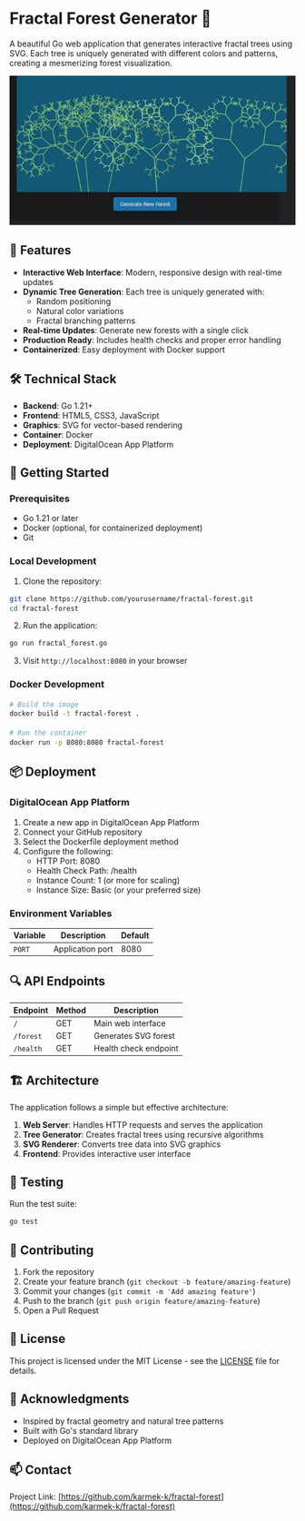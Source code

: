 # Fractal Forest Generator 🌳

A beautiful Go web application that generates interactive fractal trees using SVG. Each tree is uniquely generated with different colors and patterns, creating a mesmerizing forest visualization.

![Fractal Forest](readme/header.png)

## 🌟 Features

- **Interactive Web Interface**: Modern, responsive design with real-time updates
- **Dynamic Tree Generation**: Each tree is uniquely generated with:
  - Random positioning
  - Natural color variations
  - Fractal branching patterns
- **Real-time Updates**: Generate new forests with a single click
- **Production Ready**: Includes health checks and proper error handling
- **Containerized**: Easy deployment with Docker support

## 🛠️ Technical Stack

- **Backend**: Go 1.21+
- **Frontend**: HTML5, CSS3, JavaScript
- **Graphics**: SVG for vector-based rendering
- **Container**: Docker
- **Deployment**: DigitalOcean App Platform

## 🚀 Getting Started

### Prerequisites

- Go 1.21 or later
- Docker (optional, for containerized deployment)
- Git

### Local Development

1. Clone the repository:
```bash
git clone https://github.com/yourusername/fractal-forest.git
cd fractal-forest
```

2. Run the application:
```bash
go run fractal_forest.go
```

3. Visit `http://localhost:8080` in your browser

### Docker Development

```bash
# Build the image
docker build -t fractal-forest .

# Run the container
docker run -p 8080:8080 fractal-forest
```

## 📦 Deployment

### DigitalOcean App Platform

1. Create a new app in DigitalOcean App Platform
2. Connect your GitHub repository
3. Select the Dockerfile deployment method
4. Configure the following:
   - HTTP Port: 8080
   - Health Check Path: /health
   - Instance Count: 1 (or more for scaling)
   - Instance Size: Basic (or your preferred size)

### Environment Variables

| Variable | Description | Default |
|----------|-------------|---------|
| `PORT` | Application port | 8080 |

## 🔍 API Endpoints

| Endpoint | Method | Description |
|----------|--------|-------------|
| `/` | GET | Main web interface |
| `/forest` | GET | Generates SVG forest |
| `/health` | GET | Health check endpoint |

## 🏗️ Architecture

The application follows a simple but effective architecture:

1. **Web Server**: Handles HTTP requests and serves the application
2. **Tree Generator**: Creates fractal trees using recursive algorithms
3. **SVG Renderer**: Converts tree data into SVG graphics
4. **Frontend**: Provides interactive user interface

## 🧪 Testing

Run the test suite:

```bash
go test
```

## 🤝 Contributing

1. Fork the repository
2. Create your feature branch (`git checkout -b feature/amazing-feature`)
3. Commit your changes (`git commit -m 'Add amazing feature'`)
4. Push to the branch (`git push origin feature/amazing-feature`)
5. Open a Pull Request

## 📝 License

This project is licensed under the MIT License - see the [LICENSE](LICENSE) file for details.

## 🙏 Acknowledgments

- Inspired by fractal geometry and natural tree patterns
- Built with Go's standard library
- Deployed on DigitalOcean App Platform

## 📫 Contact

Project Link: [https://github.com/karmek-k/fractal-forest](https://github.com/karmek-k/fractal-forest) 